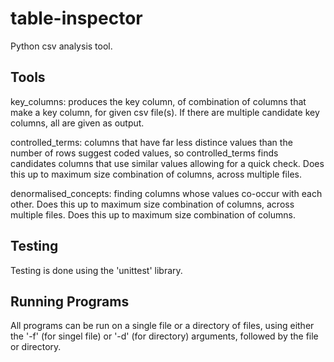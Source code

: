 # table-inspector

Python csv analysis tool.

## Tools

key_columns: produces the key column, of combination of columns that make a key column, for given csv file(s). If there are multiple candidate key columns, all are given as output.

controlled_terms: columns that have far less distince values than the number of rows suggest coded values, so controlled_terms finds candidates columns that use similar values allowing for a quick check. Does this up to maximum size combination of columns, across multiple files.

denormalised_concepts: finding columns whose values co-occur with each other. Does this up to maximum size combination of columns, across multiple files.
Does this up to maximum size combination of columns.

## Testing

Testing is done using the 'unittest' library.

## Running Programs

All programs can be run on a single file or a directory of files, using either the '-f' (for singel file) or '-d' (for directory) arguments, followed by the file or directory.
